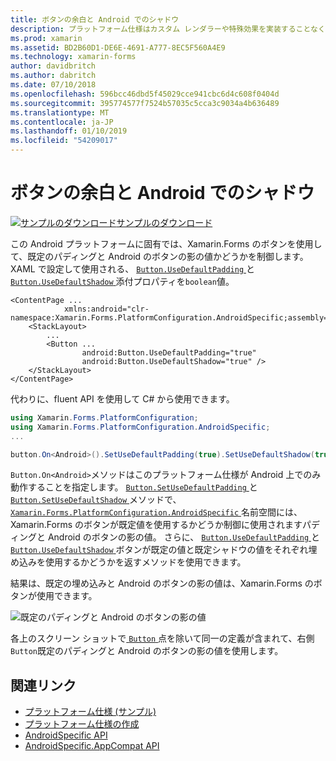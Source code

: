 ```yaml
---
title: ボタンの余白と Android でのシャドウ
description: プラットフォーム仕様はカスタム レンダラーや特殊効果を実装することなく、特定のプラットフォームでのみ利用できる機能の使用を可能にします。 この記事では、Android プラットフォーム固有既定のパディングと Android のボタンの影の値を使用するを使用する方法について説明します。
ms.prod: xamarin
ms.assetid: BD2B60D1-DE6E-4691-A777-8EC5F560A4E9
ms.technology: xamarin-forms
author: davidbritch
ms.author: dabritch
ms.date: 07/10/2018
ms.openlocfilehash: 596bcc46dbd5f45029cce941cbc6d4c608f0404d
ms.sourcegitcommit: 395774577f7524b57035c5cca3c9034a4b636489
ms.translationtype: MT
ms.contentlocale: ja-JP
ms.lasthandoff: 01/10/2019
ms.locfileid: "54209017"
---
```

# <a name="button-padding-and-shadows-on-android"></a>ボタンの余白と Android でのシャドウ

[![サンプルのダウンロード](~/media/shared/download.png)サンプルのダウンロード](https://developer.xamarin.com/samples/xamarin-forms/userinterface/platformspecifics/)

この Android プラットフォームに固有では、Xamarin.Forms のボタンを使用して、既定のパディングと Android のボタンの影の値かどうかを制御します。 XAML で設定して使用される、 [ `Button.UseDefaultPadding` ](xref:Xamarin.Forms.PlatformConfiguration.AndroidSpecific.Button.UseDefaultPaddingProperty)と[ `Button.UseDefaultShadow` ](xref:Xamarin.Forms.PlatformConfiguration.AndroidSpecific.Button.UseDefaultShadowProperty)添付プロパティを`boolean`値。

```xaml
<ContentPage ...
            xmlns:android="clr-namespace:Xamarin.Forms.PlatformConfiguration.AndroidSpecific;assembly=Xamarin.Forms.Core">
    <StackLayout>
        ...
        <Button ...
                android:Button.UseDefaultPadding="true"
                android:Button.UseDefaultShadow="true" />         
    </StackLayout>
</ContentPage>
```

代わりに、fluent API を使用して C# から使用できます。

```csharp
using Xamarin.Forms.PlatformConfiguration;
using Xamarin.Forms.PlatformConfiguration.AndroidSpecific;
...

button.On<Android>().SetUseDefaultPadding(true).SetUseDefaultShadow(true);
```

`Button.On<Android>`メソッドはこのプラットフォーム仕様が Android 上でのみ動作することを指定します。 [ `Button.SetUseDefaultPadding` ](xref:Xamarin.Forms.PlatformConfiguration.AndroidSpecific.Button.SetUseDefaultPadding(Xamarin.Forms.IPlatformElementConfiguration{Xamarin.Forms.PlatformConfiguration.Android,Xamarin.Forms.Button},System.Boolean))と[`Button.SetUseDefaultShadow` ](xref:Xamarin.Forms.PlatformConfiguration.AndroidSpecific.Button.SetUseDefaultShadow(Xamarin.Forms.IPlatformElementConfiguration{Xamarin.Forms.PlatformConfiguration.Android,Xamarin.Forms.Button},System.Boolean))メソッドで、 [ `Xamarin.Forms.PlatformConfiguration.AndroidSpecific` ](xref:Xamarin.Forms.PlatformConfiguration.AndroidSpecific)名前空間には、Xamarin.Forms のボタンが既定値を使用するかどうか制御に使用されますパディングと Android のボタンの影の値。 さらに、 [ `Button.UseDefaultPadding` ](xref:Xamarin.Forms.PlatformConfiguration.AndroidSpecific.Button.UseDefaultPadding(Xamarin.Forms.IPlatformElementConfiguration{Xamarin.Forms.PlatformConfiguration.Android,Xamarin.Forms.Button}))と[ `Button.UseDefaultShadow` ](xref:Xamarin.Forms.PlatformConfiguration.AndroidSpecific.Button.UseDefaultShadow(Xamarin.Forms.IPlatformElementConfiguration{Xamarin.Forms.PlatformConfiguration.Android,Xamarin.Forms.Button}))ボタンが既定の値と既定シャドウの値をそれぞれ埋め込みを使用するかどうかを返すメソッドを使用できます。

結果は、既定の埋め込みと Android のボタンの影の値は、Xamarin.Forms のボタンが使用できます。

![](button-padding-shadow-images/button-padding-and-shadow.png "既定のパディングと Android のボタンの影の値")

各上のスクリーン ショットで[ `Button` ](xref:Xamarin.Forms.Button)点を除いて同一の定義が含まれて、右側`Button`既定のパディングと Android のボタンの影の値を使用します。

## <a name="related-links"></a>関連リンク

- [プラットフォーム仕様 (サンプル)](https://developer.xamarin.com/samples/xamarin-forms/userinterface/platformspecifics/)
- [プラットフォーム仕様の作成](~/xamarin-forms/platform/platform-specifics/index.md#creating-platform-specifics)
- [AndroidSpecific API](xref:Xamarin.Forms.PlatformConfiguration.AndroidSpecific)
- [AndroidSpecific.AppCompat API](xref:Xamarin.Forms.PlatformConfiguration.AndroidSpecific.AppCompat)
